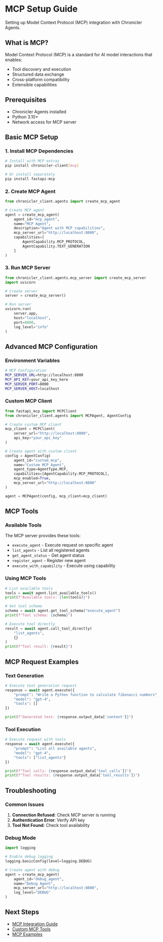 # MCP Setup Guide

Setting up Model Context Protocol (MCP) integration with Chronicler Agents.

## What is MCP?

Model Context Protocol (MCP) is a standard for AI model interactions that enables:
- Tool discovery and execution
- Structured data exchange
- Cross-platform compatibility
- Extensible capabilities

## Prerequisites

- Chronicler Agents installed
- Python 3.10+
- Network access for MCP server

## Basic MCP Setup

### 1. Install MCP Dependencies

```bash
# Install with MCP extras
pip install chronicler-client[mcp]

# Or install separately
pip install fastapi-mcp
```

### 2. Create MCP Agent

```python
from chronicler_client.agents import create_mcp_agent

# Create MCP agent
agent = create_mcp_agent(
    agent_id="mcp_agent",
    name="MCP Agent",
    description="Agent with MCP capabilities",
    mcp_server_url="http://localhost:8000",
    capabilities=[
        AgentCapability.MCP_PROTOCOL,
        AgentCapability.TEXT_GENERATION
    ]
)
```

### 3. Run MCP Server

```python
from chronicler_client.agents.mcp_server import create_mcp_server
import uvicorn

# Create server
server = create_mcp_server()

# Run server
uvicorn.run(
    server.app,
    host="localhost",
    port=8000,
    log_level="info"
)
```

## Advanced MCP Configuration

### Environment Variables

```bash
# MCP Configuration
MCP_SERVER_URL=http://localhost:8000
MCP_API_KEY=your_api_key_here
MCP_SERVER_PORT=8000
MCP_SERVER_HOST=localhost
```

### Custom MCP Client

```python
from fastapi_mcp import MCPClient
from chronicler_client.agents import MCPAgent, AgentConfig

# Create custom MCP client
mcp_client = MCPClient(
    server_url="http://localhost:8000",
    api_key="your_api_key"
)

# Create agent with custom client
config = AgentConfig(
    agent_id="custom_mcp",
    name="Custom MCP Agent",
    agent_type=AgentType.MCP,
    capabilities=[AgentCapability.MCP_PROTOCOL],
    mcp_enabled=True,
    mcp_server_url="http://localhost:8000"
)

agent = MCPAgent(config, mcp_client=mcp_client)
```

## MCP Tools

### Available Tools

The MCP server provides these tools:

- `execute_agent` - Execute request on specific agent
- `list_agents` - List all registered agents
- `get_agent_status` - Get agent status
- `register_agent` - Register new agent
- `execute_with_capability` - Execute using capability

### Using MCP Tools

```python
# List available tools
tools = await agent.list_available_tools()
print(f"Available tools: {len(tools)}")

# Get tool schema
schema = await agent.get_tool_schema("execute_agent")
print(f"Tool schema: {schema}")

# Execute tool directly
result = await agent.call_tool_directly(
    "list_agents",
    {}
)
print(f"Tool result: {result}")
```

## MCP Request Examples

### Text Generation

```python
# Execute text generation request
response = await agent.execute({
    "prompt": "Write a Python function to calculate fibonacci numbers",
    "model": "gpt-4",
    "tools": []
})

print(f"Generated text: {response.output_data['content']}")
```

### Tool Execution

```python
# Execute request with tools
response = await agent.execute({
    "prompt": "List all available agents",
    "model": "gpt-4",
    "tools": ["list_agents"]
})

print(f"Tool calls: {response.output_data['tool_calls']}")
print(f"Tool results: {response.output_data['tool_results']}")
```

## Troubleshooting

### Common Issues

1. **Connection Refused**: Check MCP server is running
2. **Authentication Error**: Verify API key
3. **Tool Not Found**: Check tool availability

### Debug Mode

```python
import logging

# Enable debug logging
logging.basicConfig(level=logging.DEBUG)

# Create agent with debug
agent = create_mcp_agent(
    agent_id="debug_agent",
    name="Debug Agent",
    mcp_server_url="http://localhost:8000",
    log_level="DEBUG"
)
```

## Next Steps

- [MCP Integration Guide](../guides/mcp-integration.md)
- [Custom MCP Tools](../guides/custom-agents.md)
- [MCP Examples](../examples/mcp-examples.md)